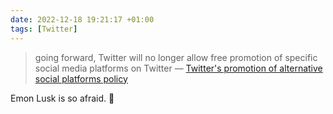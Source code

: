 ```yaml
---
date: 2022-12-18 19:21:17 +01:00
tags: [Twitter]
---
```


> going forward, Twitter will no longer allow free promotion of specific social media platforms on Twitter
> — [Twitter's promotion of alternative social platforms policy](https://help.twitter.com/en/rules-and-policies/social-platforms-policy)

Emon Lusk is so afraid. 🥳
